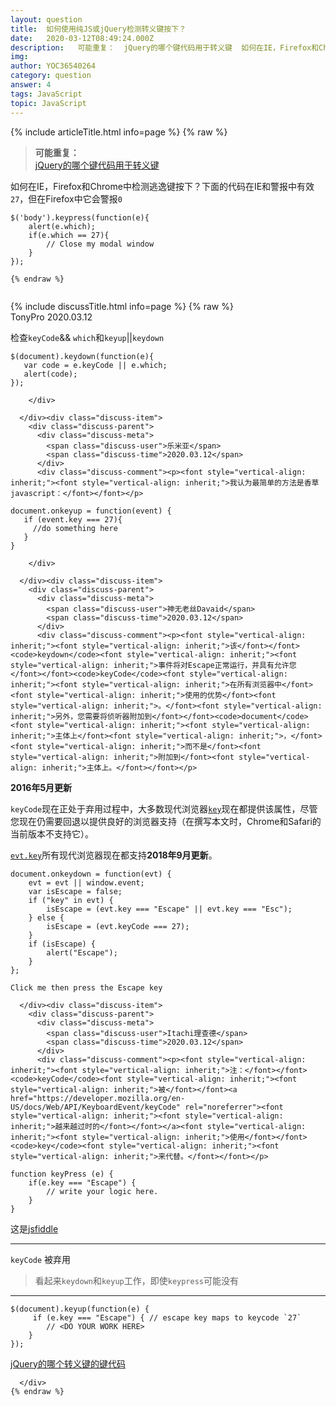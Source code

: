 ```yaml
---
layout: question
title:  如何使用纯JS或jQuery检测转义键按下？
date:   2020-03-12T08:49:24.000Z
description:   可能重复：  jQuery的哪个键代码用于转义键  如何在IE，Firefox和Chrome中检测逃逸键按下？下面的代码在IE和警报中有...
img: 
author: YOC36540264
category: question
answer: 4
tags: JavaScript
topic: JavaScript
---
```

<div class="article-root">
  <div class="article">
    {% include articleTitle.html info=page %}
    {% raw %}
    <div class="article-content"><blockquote>
  <p><strong><font style="vertical-align: inherit;"><font style="vertical-align: inherit;">可能重复：</font></font></strong><br>
  <a href="https://stackoverflow.com/questions/1160008/which-keycode-for-escape-key-with-jquery"><font style="vertical-align: inherit;"><font style="vertical-align: inherit;">jQuery的哪个键代码用于转义键</font></font></a>  </p>
</blockquote>



<p><font style="vertical-align: inherit;"><font style="vertical-align: inherit;">如何在IE，Firefox和Chrome中检测逃逸键按下？</font><font style="vertical-align: inherit;">下面的代码在IE和警报中有效</font></font><code>27</code><font style="vertical-align: inherit;"><font style="vertical-align: inherit;">，但在Firefox中它会警报</font></font><code>0</code></p>

<pre><code>$('body').keypress(function(e){<font></font>
    alert(e.which);<font></font>
    if(e.which == 27){<font></font>
        // Close my modal window<font></font>
    }<font></font>
});<font></font>
</code></pre></div>
    {% endraw %}
  </div>
  <p style="height: 0;width:0;overflow: hidden;"> 第1159篇《如何使用纯JS或jQuery检测转义键按下？》来自Winter(https://github.com/aiyld/aiyld.github.io)的站点</p>
  <div class="discuss-wrapper">
    {% include discussTitle.html info=page %}
    {% raw %}
    <div class="discuss-item">
        <div class="discuss-parent">
          <div class="discuss-meta">
            <span class="discuss-user">TonyPro</span>
            <span class="discuss-time">2020.03.12</span>
          </div>
          <div class="discuss-comment"><p><font style="vertical-align: inherit;"><font style="vertical-align: inherit;">检查</font></font><code>keyCode</code><font style="vertical-align: inherit;"><font style="vertical-align: inherit;">&amp;&amp; </font></font><code>which</code><font style="vertical-align: inherit;"><font style="vertical-align: inherit;">和</font></font><code>keyup</code><font style="vertical-align: inherit;"><font style="vertical-align: inherit;">||</font></font><code>keydown</code></p>

<pre><code>$(document).keydown(function(e){<font></font>
   var code = e.keyCode || e.which;<font></font>
   alert(code);<font></font>
});<font></font>
</code></pre></div>
        </div>
        
      </div><div class="discuss-item">
        <div class="discuss-parent">
          <div class="discuss-meta">
            <span class="discuss-user">乐米亚</span>
            <span class="discuss-time">2020.03.12</span>
          </div>
          <div class="discuss-comment"><p><font style="vertical-align: inherit;"><font style="vertical-align: inherit;">我认为最简单的方法是香草javascript：</font></font></p>

<pre><code>document.onkeyup = function(event) {<font></font>
   if (event.key === 27){<font></font>
     //do something here<font></font>
   }<font></font>
}<font></font>
</code></pre></div>
        </div>
        
      </div><div class="discuss-item">
        <div class="discuss-parent">
          <div class="discuss-meta">
            <span class="discuss-user">神无老丝Davaid</span>
            <span class="discuss-time">2020.03.12</span>
          </div>
          <div class="discuss-comment"><p><font style="vertical-align: inherit;"><font style="vertical-align: inherit;">该</font></font><code>keydown</code><font style="vertical-align: inherit;"><font style="vertical-align: inherit;">事件将对Escape正常运行，并具有允许您</font></font><code>keyCode</code><font style="vertical-align: inherit;"><font style="vertical-align: inherit;">在所有浏览器中</font><font style="vertical-align: inherit;">使用的优势</font><font style="vertical-align: inherit;">。</font><font style="vertical-align: inherit;">另外，您需要将侦听器附加到</font></font><code>document</code><font style="vertical-align: inherit;"><font style="vertical-align: inherit;">主体上</font><font style="vertical-align: inherit;">，</font><font style="vertical-align: inherit;">而不是</font><font style="vertical-align: inherit;">附加到</font><font style="vertical-align: inherit;">主体上。</font></font></p>

<p><strong><font style="vertical-align: inherit;"><font style="vertical-align: inherit;">2016年5月更新</font></font></strong></p>

<p><code>keyCode</code><font style="vertical-align: inherit;"><font style="vertical-align: inherit;">现在正处于弃用过程中，大多数现代浏览器</font></font><a href="https://developer.mozilla.org/en-US/docs/Web/API/KeyboardEvent/key" rel="noreferrer"><code>key</code></a><font style="vertical-align: inherit;"><font style="vertical-align: inherit;">现在</font><font style="vertical-align: inherit;">都提供该</font><font style="vertical-align: inherit;">属性，尽管您现在仍需要回退以提供良好的浏览器支持（在撰写本文时，Chrome和Safari的当前版本不支持它）。</font></font></p>

<p><strong><font style="vertical-align: inherit;"></font></strong>
<a href="https://developer.mozilla.org/en-US/docs/Web/API/KeyboardEvent/key" rel="noreferrer"><code>evt.key</code></a><font style="vertical-align: inherit;"><font style="vertical-align: inherit;">所有现代浏览器现在都支持</font><strong><font style="vertical-align: inherit;">2018年9月更新</font></strong><font style="vertical-align: inherit;">。</font></font></p>

<p></p><div class="snippet" data-lang="js" data-hide="false" data-console="true" data-babel="false">
<div class="snippet-code">
<pre class="snippet-code-js lang-js prettyprint-override"><code>document.onkeydown = function(evt) {<font></font>
    evt = evt || window.event;<font></font>
    var isEscape = false;<font></font>
    if ("key" in evt) {<font></font>
        isEscape = (evt.key === "Escape" || evt.key === "Esc");<font></font>
    } else {<font></font>
        isEscape = (evt.keyCode === 27);<font></font>
    }<font></font>
    if (isEscape) {<font></font>
        alert("Escape");<font></font>
    }<font></font>
};</code></pre>
<pre class="snippet-code-html lang-html prettyprint-override"><code>Click me then press the Escape key</code></pre>
</div>
</div>
<p></p></div>
        </div>
        
      </div><div class="discuss-item">
        <div class="discuss-parent">
          <div class="discuss-meta">
            <span class="discuss-user">Itachi理查德</span>
            <span class="discuss-time">2020.03.12</span>
          </div>
          <div class="discuss-comment"><p><font style="vertical-align: inherit;"><font style="vertical-align: inherit;">注：</font></font><code>keyCode</code><font style="vertical-align: inherit;"><font style="vertical-align: inherit;">被</font></font><a href="https://developer.mozilla.org/en-US/docs/Web/API/KeyboardEvent/keyCode" rel="noreferrer"><font style="vertical-align: inherit;"><font style="vertical-align: inherit;">越来越过时的</font></font></a><font style="vertical-align: inherit;"><font style="vertical-align: inherit;">使用</font></font><code>key</code><font style="vertical-align: inherit;"><font style="vertical-align: inherit;">来代替。</font></font></p>

<pre><code>function keyPress (e) {<font></font>
    if(e.key === "Escape") {<font></font>
        // write your logic here.<font></font>
    }<font></font>
}<font></font>
</code></pre>

<p><font style="vertical-align: inherit;"><font style="vertical-align: inherit;">这是</font></font><a href="https://jsfiddle.net/etcjwaf5/" rel="noreferrer"><font style="vertical-align: inherit;"><font style="vertical-align: inherit;">jsfiddle</font></font></a></p>

<hr>

<p><code>keyCode</code><font style="vertical-align: inherit;"><font style="vertical-align: inherit;"> 被弃用</font></font></p>

<blockquote>
  <p><font style="vertical-align: inherit;"><font style="vertical-align: inherit;">看起来</font></font><code>keydown</code><font style="vertical-align: inherit;"><font style="vertical-align: inherit;">和</font></font><code>keyup</code><font style="vertical-align: inherit;"><font style="vertical-align: inherit;">工作，即使</font></font><code>keypress</code><font style="vertical-align: inherit;"><font style="vertical-align: inherit;">可能没有</font></font></p>
</blockquote>

<hr>

<pre><code>$(document).keyup(function(e) {<font></font>
     if (e.key === "Escape") { // escape key maps to keycode `27`<font></font>
        // &lt;DO YOUR WORK HERE&gt;<font></font>
    }<font></font>
});<font></font>
</code></pre>

<p><a href="https://stackoverflow.com/questions/1160008/which-keycode-for-escape-key-with-jquery"><font style="vertical-align: inherit;"><font style="vertical-align: inherit;">jQuery的哪个转义键的键代码</font></font></a></p></div>
        </div>
        
      </div>
    {% endraw %}
  </div>
<div>
